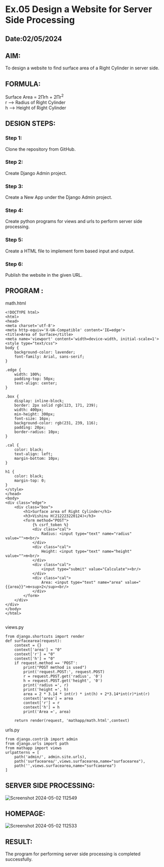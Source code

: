 # Ex.05 Design a Website for Server Side Processing
## Date:02/05/2024

## AIM:
To design a website to find surface area of a Right Cylinder in server side.

## FORMULA:
Surface Area = 2Πrh + 2Πr<sup>2</sup>
<br>r --> Radius of Right Cylinder
<br>h --> Height of Right Cylinder

## DESIGN STEPS:

### Step 1:
Clone the repository from GitHub.

### Step 2:
Create Django Admin project.

### Step 3:
Create a New App under the Django Admin project.

### Step 4:
Create python programs for views and urls to perform server side processing.

### Step 5:
Create a HTML file to implement form based input and output.

### Step 6:
Publish the website in the given URL.

## PROGRAM :
math.html
```
<!DOCTYPE html>
<html>
<head>
<meta charset='utf-8'>
<meta http-equiv='X-UA-Compatible' content='IE=edge'>
<title>Area of Surface</title>
<meta name='viewport' content='width=device-width, initial-scale=1'>
<style type="text/css">
body {
    background-color: lavender;
    font-family: Arial, sans-serif;
}

.edge {
    width: 100%;
    padding-top: 50px;
    text-align: center;
}

.box {
    display: inline-block;
    border: 2px solid rgb(123, 171, 239);
    width: 400px;
    min-height: 300px;
    font-size: 16px;
    background-color: rgb(231, 239, 116);
    padding: 20px;
    border-radius: 10px;
}

.cal {
    color: black;
    text-align: left;
    margin-bottom: 10px;
}

h1 {
    color: black;
    margin-top: 0;
}
</style>
</head>
<body>
<div class="edge">
    <div class="box">
        <h1>Surface area of Right Cylinder</h1>
        <h3>Vishinu H(212223220124)</h3>
        <form method="POST">
            {% csrf_token %}	
            <div class="cal">
                Radius: <input type="text" name="radius" value="">m<br/>
            </div>
            <div class="cal">
                Height: <input type="text" name="height" value="">m<br/>
            </div>
            <div class="cal">
                <input type="submit" value="Calculate"><br/>
            </div>
            <div class="cal">
                Area: <input type="text" name="area" value="{{area}}">m<sup>2</sup><br/>
            </div>
        </form>
    </div>
</div>
</body>
</html>


```
views.py
```
from django.shortcuts import render
def surfacearea(request):
    context = {}
    context['area'] = "0"
    context['r'] = "0"
    context['h'] = "0"
    if request.method == 'POST':
        print("POST method is used")
        print('request.POST:', request.POST)
        r = request.POST.get('radius', '0') 
        h = request.POST.get('height', '0') 
        print('radius =', r)
        print('height =', h)
        area = 2 * 3.14 * int(r) * int(h) + 2*3.14*int(r)*int(r)
        context['area'] = area
        context['r'] = r
        context['h'] = h
        print('Area =', area)
    
    return render(request, 'mathapp/math.html',context)
```
urls.py
```
from django.contrib import admin
from django.urls import path
from mathapp import views
urlpatterns = [
    path('admin/', admin.site.urls),
    path('surfacearea/',views.surfacearea,name="surfacearea"),
    path('',views.surfacearea,name="surfcaearea")
]

```
## SERVER SIDE PROCESSING:
![Screenshot 2024-05-02 112549](https://github.com/VisHinu24/MathServer/assets/144244396/30909652-1f9c-4578-b9db-56b7bcabd96e)


## HOMEPAGE:
![Screenshot 2024-05-02 112533](https://github.com/VisHinu24/MathServer/assets/144244396/e78b41fa-8a3f-4d1c-969e-9be5e066d32f)


## RESULT:
The program for performing server side processing is completed successfully.
